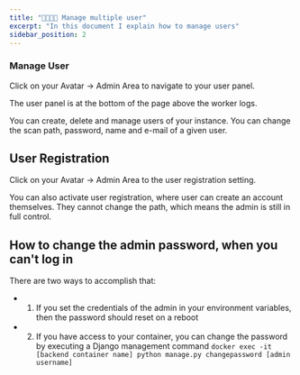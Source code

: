 ```yaml
---
title: "👨‍👩‍👧‍👦 Manage multiple user"
excerpt: "In this document I explain how to manage users"
sidebar_position: 2
---
```


### Manage User

Click on your Avatar → Admin Area to navigate to your user panel.

The user panel is at the bottom of the page above the worker logs.

You can create, delete and manage users of your instance. You can change the scan path, password, name and e-mail of a given user.

## User Registration

Click on your Avatar → Admin Area to the user registration setting.

You can also activate user registration, where user can create an account themselves. They cannot change the path, which means the admin is still in full control.

## How to change the admin password, when you can't log in

There are two ways to accomplish that:

- 1. If you set the credentials of the admin in your environment variables, then the password should reset on a reboot
- 2. If you have access to your container, you can change the password by executing a Django management command `docker exec -it [backend container name] python manage.py changepassword [admin username]`
